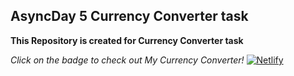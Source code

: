 ## AsyncDay 5  Currency Converter task 

**This Repository is created for Currency Converter task**

*Click on the badge to check out My Currency Converter!* [![Netlify](https://img.shields.io/badge/netlify-%23000000.svg?style=for-the-badge&logo=netlify&logoColor=#00C7B7)](https://graceful-entremet-8b61d4.netlify.app/)